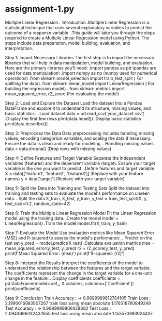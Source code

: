 # assignment-1.py
Multiple Linear Regression .
Introduction
.Multiple Linear Regression is a statistical technique that uses several explanatory variables to predict the outcome of a response variable. 
.This guide will take you through the steps required to create a Multiple Linear Regression model using Python. The steps include data preparation, model building, evaluation, and interpretation.

Step 1: Import Necessary Libraries
The first step is to import the necessary libraries that will help in data manipulation, model building, and evaluation. Here are the primary libraries you'll need:
.import pandas as pd (pandas are used for data manipulation)
.import numpy as np (numpy used for numerical operations)
.from sklearn.model_selection import train_test_split ( For splitting the data)
.from sklearn.linear_model import LinearRegression ( For building the regression model)
. from sklearn.metrics import mean_squared_error, r2_score (For evaluating the model)

Step 2: Load and Explore the Dataset
Load the dataset into a Pandas DataFrame and explore it to understand its structure, missing values, and basic statistics.
. Load dataset
data = pd.read_csv('your_dataset.csv')
.Display the first few rows
print(data.head())
.Display basic statistics
print(data.describe())

Step 3: Preprocess the Data
Data preprocessing includes handling missing values, encoding categorical variables, and scaling the data if necessary. Ensure the data is clean and ready for modeling.
. Handling missing values
data = data.dropna() (Drop rows with missing values)

Step 4: Define Features and Target Variable
Separate the independent variables (features) and the dependent variable (target). Ensure your target variable is the one you want to predict.
.Define features and target variable
X = data[['feature1', 'feature2', 'feature3']] (Replace with your feature names)
y = data['target'] (Replace with your target variable)

Step 5: Split the Data into Training and Testing Sets
Split the dataset into training and testing sets to evaluate the model's performance on unseen data.
. Split the data
X_train, X_test, y_train, y_test = train_test_split(X, y, test_size=0.2, random_state=42)

Step 6: Train the Multiple Linear Regression Model
Fit the Linear Regression model using the training data.
.Create the model
model = LinearRegression()
.Train the model
model.fit(X_train, y_train)

Step 7: Evaluate the Model
Use evaluation metrics like Mean Squared Error (MSE) and R-squared to assess the model's 
performance.
. Predict on the test set
y_pred = model.predict(X_test)
.Calculate evaluation metrics
mse = mean_squared_error(y_test, y_pred)
r2 = r2_score(y_test, y_pred)
print(f'Mean Squared Error: {mse}')
print(f'R-squared: {r2}')

Step 8: Interpret the Results
Interpret the coefficients of the model to understand the relationship between the features and the target variable. The coefficients represent the change in the target variable for a one-unit change in 
the feature.
. Display coefficients
coefficients = pd.DataFrame(model.coef_, X.columns, columns=['Coefficient'])
print(coefficients)

Step 9: Conclusion
Train Accuracy : -> 0.9999999812764105
Train Loss : 2.1990016683907267
train loss using mean absolute 1.176518760849249
Test Accuracy : -> 0.9999999806028682
Test Loss : 2.0943696032432655
test loss using mean absolute 1.153570893924407
